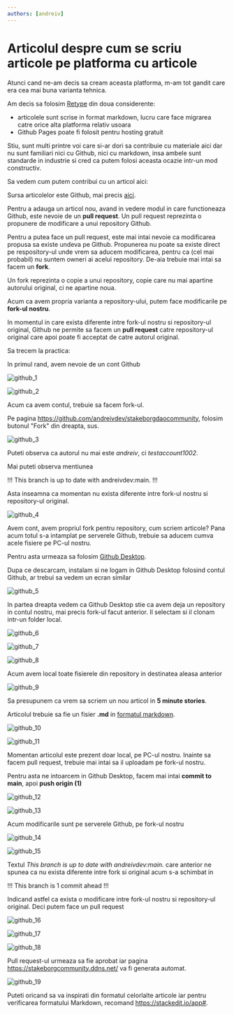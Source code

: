 ```yaml
---
authors: [andreiv]
---
```


# Articolul despre cum se scriu articole pe platforma cu articole

Atunci cand ne-am decis sa cream aceasta platforma, m-am tot gandit care era cea mai buna varianta tehnica.

Am decis sa folosim [Retype](retype.com) din doua considerente:

- articolele sunt scrise in format markdown, lucru care face migrarea catre orice alta platforma relativ usoara
- Github Pages poate fi folosit pentru hosting gratuit

Stiu, sunt multi printre voi care si-ar dori sa contribuie cu materiale aici dar nu sunt familiari nici cu Github, nici cu markdown, insa ambele sunt standarde in industrie si cred ca putem folosi aceasta ocazie intr-un mod constructiv.

Sa vedem cum putem contribui cu un articol aici:

Sursa articolelor este Github, mai precis [aici](https://github.com/andreivdev/stakeborgdaocommunity).

Pentru a adauga un articol nou, avand in vedere modul in care functioneaza Github, este nevoie de un **pull request**. Un pull request reprezinta o propunere de modificare a unui repository Github.

Pentru a putea face un pull request, este mai intai nevoie ca modificarea propusa sa existe undeva pe Github. Propunerea nu poate sa existe direct pe respository-ul unde vrem sa aducem modificarea, pentru ca (cel mai probabil) nu suntem owneri ai acelui repository. De-aia trebuie mai intai sa facem un **fork**.

Un fork reprezinta o copie a unui repository, copie care nu mai apartine autorului original, ci ne apartine noua.

Acum ca avem propria varianta a repository-ului, putem face modificarile pe **fork-ul nostru**.

In momentul in care exista diferente intre fork-ul nostru si repository-ul original, Github ne permite sa facem un **pull request** catre repository-ul original care apoi poate fi acceptat de catre autorul original.

Sa trecem la practica:

In primul rand, avem nevoie de un cont Github

![github_1](github_1.png)

![github_2](github_2.png)

Acum ca avem contul, trebuie sa facem fork-ul.

Pe pagina https://github.com/andreivdev/stakeborgdaocommunity, folosim butonul "Fork" din dreapta, sus.

![github_3](github_3.png)

Puteti observa ca autorul nu mai este _andreiv_, ci _testaccount1002_.

Mai puteti observa mentiunea

!!!
This branch is up to date with andreivdev:main.
!!!

Asta inseamna ca momentan nu exista diferente intre fork-ul nostru si repository-ul original.

![github_4](github_4.png)

Avem cont, avem propriul fork pentru repository, cum scriem articole? Pana acum totul s-a intamplat pe serverele Github, trebuie sa aducem cumva acele fisiere pe PC-ul nostru.

Pentru asta urmeaza sa folosim [Github Desktop](https://desktop.github.com/).

Dupa ce descarcam, instalam si ne logam in Github Desktop folosind contul Github, ar trebui sa vedem un ecran similar

![github_5](github_5.png)

In partea dreapta vedem ca Github Desktop stie ca avem deja un repository in contul nostru, mai precis fork-ul facut anterior. Il selectam si il clonam intr-un folder local.

![github_6](github_6.png)

![github_7](github_7.png)

![github_8](github_8.png)

Acum avem local toate fisierele din repository in destinatea aleasa anterior

![github_9](github_9.png)

Sa presupunem ca vrem sa scriem un nou articol in **5 minute stories**.

Articolul trebuie sa fie un fisier **.md** in [formatul markdown](https://www.markdownguide.org/basic-syntax/).

![github_10](github_10.png)

![github_11](github_11.png)

Momentan articolul este prezent doar local, pe PC-ul nostru. Inainte sa facem pull request, trebuie mai intai sa il uploadam pe fork-ul nostru.

Pentru asta ne intoarcem in Github Desktop, facem mai intai **commit to main**, apoi **push origin (1)**

![github_12](github_12.png)

![github_13](github_13.png)

Acum modificarile sunt pe serverele Github, pe fork-ul nostru

![github_14](github_14.png)

![github_15](github_15.png)

Textul _This branch is up to date with andreivdev:main._ care anterior ne spunea ca nu exista diferente intre fork si original acum s-a schimbat in

!!!
This branch is 1 commit ahead
!!!

Indicand astfel ca exista o modificare intre fork-ul nostru si repository-ul original. Deci putem face un pull request

![github_16](github_16.png)

![github_17](github_17.png)

![github_18](github_18.png)

Pull request-ul urmeaza sa fie aprobat iar pagina https://stakeborgcommunity.ddns.net/ va fi generata automat.

![github_19](github_19.png)

Puteti oricand sa va inspirati din formatul celorlalte articole iar pentru
verificarea formatului Markdown, recomand https://stackedit.io/app#.
